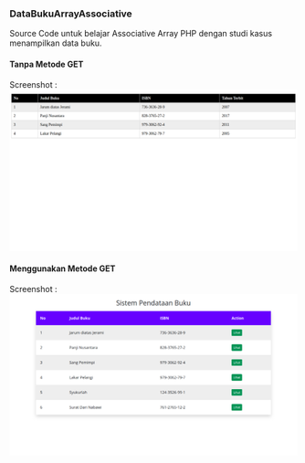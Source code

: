 ### DataBukuArrayAssociative
Source Code untuk belajar Associative Array PHP dengan studi kasus menampilkan data buku.


#### Tanpa Metode GET
Screenshot :
![screenshoot](https://github.com/andikatuluspangestu/DataBukuArrayAssociative/blob/master/Screenshot%20from%202020-11-19%2009-44-36.png)

#### Menggunakan Metode GET
Screenshot :
![screenshoot](https://github.com/andikatuluspangestu/DataBukuArrayAssociative/blob/master/method-get/Screenshot%20from%202020-11-19%2011-17-50.png)
